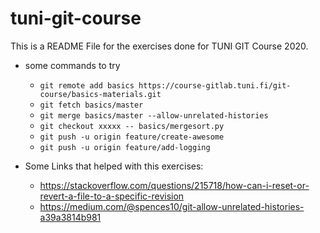 
# tuni-git-course

This is a README File for the exercises done for TUNI GIT Course 2020.

- some commands to try

  - `git remote add basics https://course-gitlab.tuni.fi/git-course/basics-materials.git`
  - `git fetch basics/master`
  - `git merge basics/master --allow-unrelated-histories`
  - `git checkout xxxxx -- basics/mergesort.py`
  - `git push -u origin feature/create-awesome`
  - `git push -u origin feature/add-logging`

- Some Links that helped with this exercises:
  - <https://stackoverflow.com/questions/215718/how-can-i-reset-or-revert-a-file-to-a-specific-revision>
  - <https://medium.com/@spences10/git-allow-unrelated-histories-a39a3814b981>